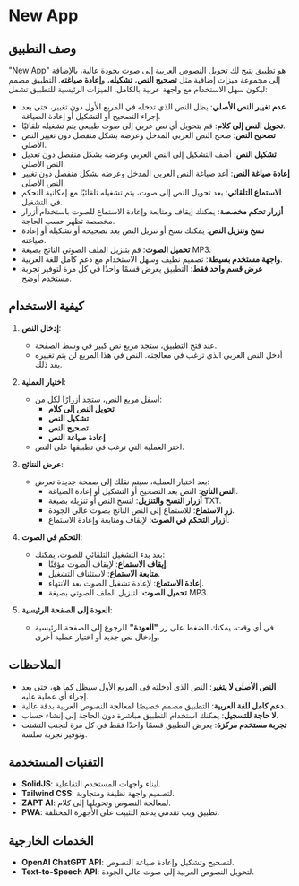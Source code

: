 # New App

## وصف التطبيق

"New App" هو تطبيق يتيح لك تحويل النصوص العربية إلى صوت بجودة عالية، بالإضافة إلى مجموعة ميزات إضافية مثل **تصحيح النص**، **تشكيله**، و**إعادة صياغته**. التطبيق مصمم ليكون سهل الاستخدام مع واجهة عربية بالكامل. الميزات الرئيسية للتطبيق تشمل:

- **عدم تغيير النص الأصلي**: يظل النص الذي تدخله في المربع الأول دون تغيير، حتى بعد إجراء التصحيح أو التشكيل أو إعادة الصياغة.
- **تحويل النص إلى كلام**: قم بتحويل أي نص عربي إلى صوت طبيعي يتم تشغيله تلقائيًا.
- **تصحيح النص**: صحح النص العربي المدخل وعرضه بشكل منفصل دون تغيير النص الأصلي.
- **تشكيل النص**: أضف التشكيل إلى النص العربي وعرضه بشكل منفصل دون تعديل النص الأصلي.
- **إعادة صياغة النص**: أعد صياغة النص العربي المدخل وعرضه بشكل منفصل دون تغيير النص الأصلي.
- **الاستماع التلقائي**: بعد تحويل النص إلى صوت، يتم تشغيله تلقائيًا مع إمكانية التحكم في التشغيل.
- **أزرار تحكم مخصصة**: يمكنك إيقاف ومتابعة وإعادة الاستماع للصوت باستخدام أزرار مخصصة تظهر حسب الحاجة.
- **نسخ وتنزيل النص**: يمكنك نسخ أو تنزيل النص بعد تصحيحه أو تشكيله أو إعادة صياغته.
- **تحميل الصوت**: قم بتنزيل الملف الصوتي الناتج بصيغة MP3.
- **واجهة مستخدم بسيطة**: تصميم نظيف وسهل الاستخدام مع دعم كامل للغة العربية.
- **عرض قسم واحد فقط**: التطبيق يعرض قسمًا واحدًا في كل مرة لتوفير تجربة مستخدم أوضح.

## كيفية الاستخدام

1. **إدخال النص**:
   - عند فتح التطبيق، ستجد مربع نص كبير في وسط الصفحة.
   - أدخل النص العربي الذي ترغب في معالجته. النص في هذا المربع لن يتم تغييره بعد ذلك.

2. **اختيار العملية**:
   - أسفل مربع النص، ستجد أزرارًا لكل من:
     - **تحويل النص إلى كلام**
     - **تشكيل النص**
     - **تصحيح النص**
     - **إعادة صياغة النص**
   - اختر العملية التي ترغب في تطبيقها على النص.

3. **عرض النتائج**:
   - بعد اختيار العملية، سيتم نقلك إلى صفحة جديدة تعرض:
     - **النص الناتج**: النص بعد التصحيح أو التشكيل أو إعادة الصياغة.
     - **أزرار النسخ والتنزيل**: لنسخ النص أو تنزيله بصيغة TXT.
     - **زر الاستماع**: للاستماع إلى النص الناتج بصوت عالي الجودة.
     - **أزرار التحكم في الصوت**: لإيقاف ومتابعة وإعادة الاستماع.

4. **التحكم في الصوت**:
   - بعد بدء التشغيل التلقائي للصوت، يمكنك:
     - **إيقاف الاستماع**: لإيقاف الصوت مؤقتًا.
     - **متابعة الاستماع**: لاستئناف التشغيل.
     - **إعادة الاستماع**: لإعادة تشغيل الصوت بعد الانتهاء.
     - **تحميل الصوت**: لتنزيل الملف الصوتي بصيغة MP3.

5. **العودة إلى الصفحة الرئيسية**:
   - في أي وقت، يمكنك الضغط على زر **"العودة"** للرجوع إلى الصفحة الرئيسية وإدخال نص جديد أو اختيار عملية أخرى.

## الملاحظات

- **النص الأصلي لا يتغير**: النص الذي أدخلته في المربع الأول سيظل كما هو، حتى بعد إجراء أي عملية عليه.
- **دعم كامل للغة العربية**: التطبيق مصمم خصيصًا لمعالجة النصوص العربية بدقة عالية.
- **لا حاجة للتسجيل**: يمكنك استخدام التطبيق مباشرة دون الحاجة إلى إنشاء حساب.
- **تجربة مستخدم مركزة**: يعرض التطبيق قسمًا واحدًا فقط في كل مرة لتجنب التشتت وتوفير تجربة سلسة.

## التقنيات المستخدمة

- **SolidJS**: لبناء واجهات المستخدم التفاعلية.
- **Tailwind CSS**: لتصميم واجهة نظيفة ومتجاوبة.
- **ZAPT AI**: لمعالجة النصوص وتحويلها إلى كلام.
- **PWA**: تطبيق ويب تقدمي يدعم التثبيت على الأجهزة المختلفة.

## الخدمات الخارجية

- **OpenAI ChatGPT API**: لتصحيح وتشكيل وإعادة صياغة النصوص.
- **Text-to-Speech API**: لتحويل النصوص العربية إلى صوت عالي الجودة.
